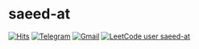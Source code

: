 <h1> saeed-at </h1>

[![Hits](https://hits.seeyoufarm.com/api/count/incr/badge.svg?url=https%3A%2F%2Fgithub.com%2Fsaeed-at&count_bg=%2379C83D&title_bg=%23555555&icon=addthis.svg&icon_color=%23E5BABA&title=hits&edge_flat=false)](https://hits.seeyoufarm.com)
[![Telegram](https://img.shields.io/badge/Telegram-2CA5E0?style=flat-square&logo=telegram&logoColor=white)](https://t.me/saeed0047)
[![Gmail](https://img.shields.io/badge/-Gmail-c14438?style=flat&logo=Gmail&logoColor=white)](mailto:saeed.alijani@gmail.com)
[![LeetCode user saeed-at](https://img.shields.io/badge/dynamic/json?style=flat&labelColor=black&color=%23ffa116&label=Solved&query=solvedOverTotal&url=https%3A%2F%2Fleetcode-badge.vercel.app%2Fapi%2Fusers%2Fsaeed-at&logo=leetcode&logoColor=yellow)](https://leetcode.com/saeed-at/)
